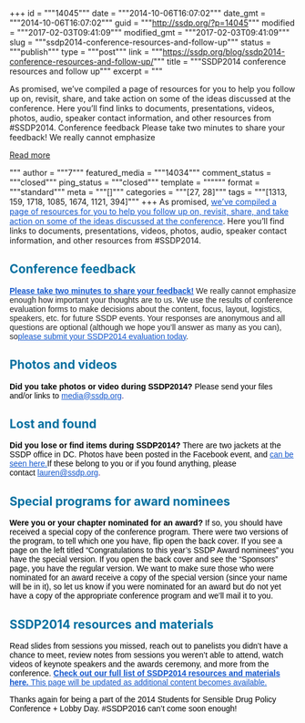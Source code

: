 +++
id = """14045"""
date = """2014-10-06T16:07:02"""
date_gmt = """2014-10-06T16:07:02"""
guid = """http://ssdp.org/?p=14045"""
modified = """2017-02-03T09:41:09"""
modified_gmt = """2017-02-03T09:41:09"""
slug = """ssdp2014-conference-resources-and-follow-up"""
status = """publish"""
type = """post"""
link = """https://ssdp.org/blog/ssdp2014-conference-resources-and-follow-up/"""
title = """SSDP2014 conference resources and follow up"""
excerpt = """<p>As promised, we’ve compiled a page of resources for you to help you follow up on, revisit, share, and take action on some of the ideas discussed at the conference. Here you’ll find links to documents, presentations, videos, photos, audio, speaker contact information, and other resources from #SSDP2014. Conference feedback Please take two minutes to share your feedback! We really cannot emphasize</p>
<div class="h10"></div>
<p><a class="more-link2 flat" href="https://ssdp.org/blog/ssdp2014-conference-resources-and-follow-up/">Read more</a></p>
"""
author = """7"""
featured_media = """14034"""
comment_status = """closed"""
ping_status = """closed"""
template = """"""
format = """standard"""
meta = """[]"""
categories = """[27, 28]"""
tags = """[1313, 159, 1718, 1085, 1674, 1121, 394]"""
+++
As promised, <a style="color: #1155cc;" href="http://org.salsalabs.com/dia/track.jsp?v=2&amp;c=xfbNQ%2Bs9DgF2pjcfABKYDfQeHvWqmQrY" target="_blank">we’ve compiled a page of resources for you to help you follow up on, revisit, share, and take action on some of the ideas discussed at the conference</a>. Here you’ll find links to documents, presentations, videos, photos, audio, speaker contact information, and other resources from #SSDP2014.
<h2><b><span style="color: #006fa0;">Conference feedback</span></b></h2>
<p style="color: #222222;"><span style="font-family: Helvetica, Arial, Verdana, sans-serif;"><a style="color: #1155cc;" href="http://org.salsalabs.com/dia/track.jsp?v=2&amp;c=1JRlm79FX%2BE8dLn2nRQxdfQeHvWqmQrY" target="_blank"><b>Please take two minutes to share your feedback!</b></a><b> </b>We really cannot emphasize enough how important your thoughts are to us. We use the results of conference evaluation forms to make decisions about the content, focus, layout, logistics, speakers, etc. for future SSDP events. Your responses are anonymous and all questions are optional (although we hope you’ll answer as many as you can), so<a style="color: #1155cc;" href="http://org.salsalabs.com/dia/track.jsp?v=2&amp;c=G83eFS6ZNWGXrZyGIvvw0fQeHvWqmQrY" target="_blank">please submit your SSDP2014 evaluation today</a>. </span></p>

<div style="color: #222222;">
<div class="im" style="color: #500050;">
<h2><b><span style="color: #006fa0;">Photos and videos</span></b></h2>
<span style="color: rgb(0, 0, 0);"><b><span style="font-family: Helvetica, Arial, Verdana, sans-serif;">Did you take photos or video during SSDP2014?</span></b></span><span style="font-family: Helvetica, Arial, Verdana, sans-serif;"><span style="color: rgb(0, 0, 0);"> Please send your files and/or links to</span> <a style="color: #1155cc;" href="mailto:media@ssdp.org" target="_blank">media@ssdp.org</a>. </span>
<h2><b><span style="color: #006fa0;">Lost and found </span></b></h2>
<span style="color: rgb(0, 0, 0);"><b><span style="font-family: Helvetica, Arial, Verdana, sans-serif;">Did you lose or find items during SSDP2014?</span></b></span><span style="font-family: Helvetica, Arial, Verdana, sans-serif;"><span style="color: rgb(0, 0, 0);"> There are two jackets at the SSDP office in DC. Photos have been posted in the Facebook event, and</span> <a style="color: #1155cc;" href="http://org.salsalabs.com/dia/track.jsp?v=2&amp;c=cQDvrFNb5s1nkXZLo0qncz%2F5XgFgi2vM" target="_blank">can be seen here.</a><span style="color: rgb(0, 0, 0);">If these belong to you or if you found anything, please contact</span> <a style="color: #1155cc;" href="mailto:lauren@ssdp.org" target="_blank">lauren@ssdp.org</a>.</span>
<h2><b><span style="color: #006fa0;">Special programs for award nominees</span></b></h2>
<span style="color: rgb(0, 0, 0);"><b><span style="font-family: Helvetica, Arial, Verdana, sans-serif;">Were you or your chapter nominated for an award?</span></b><span style="font-family: Helvetica, Arial, Verdana, sans-serif;"> If so, you should have received a special copy of the conference program. There were two versions of the program, to tell which one you have, flip open the back cover. If you see a page on the left titled “Congratulations to this year’s SSDP Award nominees” you have the special version. If you open the back cover and see the “Sponsors” page, you have the regular version. We want to make sure those who were nominated for an award receive a copy of the special version (since your name will be in it), so let us know if you were nominated for an award but do not yet have a copy of the appropriate conference program and we’ll mail it to you.</span></span>
<h2><b><span style="color: #006fa0;">SSDP2014 resources and materials</span></b></h2>
<span style="font-family: Helvetica, Arial, Verdana, sans-serif; color: #000000;">Read slides from sessions you missed, reach out to panelists you didn&#8217;t have a chance to meet, review notes from sessions you weren&#8217;t able to attend, watch videos of keynote speakers and the awards ceremony, and more from the conference. </span><span style="font-family: Helvetica, Arial, Verdana, sans-serif;"><a style="color: #1155cc;" href="http://org.salsalabs.com/dia/track.jsp?v=2&amp;c=chMExpOZHsDUGoj23qyIfT%2F5XgFgi2vM" target="_blank"><b>Check out our full list of SSDP2014 resources and materials here.</b> This page will be updated as additional content becomes available.</a></span>

<span style="font-family: Helvetica, Arial, Verdana, sans-serif; color: rgb(0, 0, 0);">Thanks again for being a part of the 2014 Students for Sensible Drug Policy Conference + Lobby Day. #SSDP2016 can&#8217;t come soon enough!</span>

</div>
</div>
